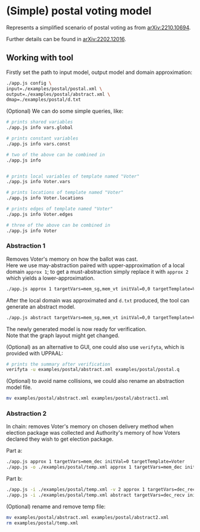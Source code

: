 # (Simple) postal voting model

Represents a simplified scenario of postal voting as from [arXiv:2210.10694](https://arxiv.org/abs/2210.10694).

Further details can be found in [arXiv:2202.12016](https://arxiv.org/abs/2202.12016).


## Working with tool

Firstly set the path to input model, output model and domain approximation:

```sh
./app.js config \
input=./examples/postal/postal.xml \
output=./examples/postal/abstract.xml \
dmap=./examples/postal/d.txt
```

(Optional) We can do some simple queries, like:

```sh
# prints shared variables
./app.js info vars.global

# prints constant variables 
./app.js info vars.const

# two of the above can be combined in
./app.js info


# prints local variables of template named "Voter"
./app.js info Voter.vars

# prints locations of template named "Voter"
./app.js info Voter.locations

# prints edges of template named "Voter"
./app.js info Voter.edges

# three of the above can be combined in
./app.js info Voter
```

### Abstraction 1 

Removes Voter's memory on how the ballot was cast.  
Here we use may-abstraction paired with upper-approximation of a local domain `approx 1`; to get a must-abstraction simply replace it with `approx 2` which yields a lower-approximation.

```sh
./app.js approx 1 targetVars=mem_sg,mem_vt initVal=0,0 targetTemplate=Voter
```

After the local domain was approximated and `d.txt` produced, the tool can generate an abstract model.

```sh
./app.js abstract targetVars=mem_sg,mem_vt initVal=0,0 targetTemplate=Voter 
```

The newly generated model is now ready for verification.  
Note that the graph layout might get changed.


(Optional) as an alternative to GUI, one could also use `verifyta`, which is provided with UPPAAL:

```sh
# prints the summary after verification
verifyta -u examples/postal/abstract.xml examples/postal/postal.q
```

(Optional) to avoid name collisions, we could also rename an abstraction model file.

```sh
mv examples/postal/abstract.xml examples/postal/abstract1.xml
```

### Abstraction 2

In chain: removes Voter's memory on chosen delivery method when election package was collected and Authority's memory of how Voters declared they wish to get election package.


Part a:

```sh
./app.js approx 1 targetVars=mem_dec initVal=0 targetTemplate=Voter
./app.js -o ./examples/postal/temp.xml approx 1 targetVars=mem_dec initVal=0 targetTemplate=Voter scope=id0,id1
```

Part b:
```sh
./app.js -i ./examples/postal/temp.xml -v 2 approx 1 targetVars=dec_recv initVal="[0,0,0,0,0,0]" targetTemplate=Authority
./app.js -i ./examples/postal/temp.xml abstract targetVars=dec_recv initVal="[0,0,0,0,0,0]" targetTemplate=Authority scope=id4
```

(Optional) rename and remove temp file:

```sh
mv examples/postal/abstract.xml examples/postal/abstract2.xml
rm examples/postal/temp.xml
```